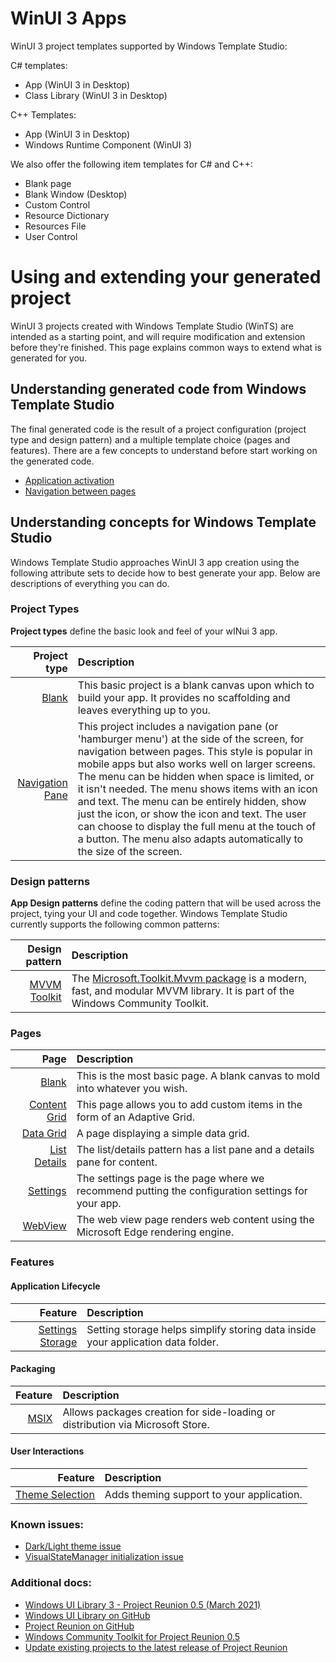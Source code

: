 # WinUI 3 Apps

WinUI 3 project templates supported by Windows Template Studio:

C# templates:
- App (WinUI 3 in Desktop)
- Class Library (WinUI 3 in Desktop)

C++ Templates:
- App (WinUI 3 in Desktop)
- Windows Runtime Component (WinUI 3)

We also offer the following item templates for C# and C++:
- Blank page
- Blank Window (Desktop)
- Custom Control
- Resource Dictionary
- Resources File
- User Control

# Using and extending your generated project

WinUI 3 projects created with Windows Template Studio (WinTS) are intended as a starting point, and will require modification and extension before they're finished. This page explains common ways to extend what is generated for you.

## Understanding generated code from Windows Template Studio

The final generated code is the result of a project configuration (project type and design pattern) and a multiple template choice (pages and features). There are a few concepts to understand before start working on the generated code.

- [Application activation](./activation.md)
- [Navigation between pages](./navigation.md)

## Understanding concepts for Windows Template Studio

Windows Template Studio approaches WinUI 3 app creation using the following attribute sets to decide how to best generate your app.  Below are descriptions of everything you can do.

### Project Types

**Project types** define the basic look and feel of your wINui 3 app.

| Project type | Description |
|-------------:|:------------|
| [Blank](./projectTypes/blank.md) | This basic project is a blank canvas upon which to build your app. It provides no scaffolding and leaves everything up to you. |
| [Navigation Pane](./projectTypes/navigationpane.md) | This project includes a navigation pane (or 'hamburger menu') at the side of the screen, for navigation between pages. This style is popular in mobile apps but also works well on larger screens. The menu can be hidden when space is limited, or it isn't needed. The menu shows items with an icon and text. The menu can be entirely hidden, show just the icon, or show the icon and text. The user can choose to display the full menu at the touch of a button. The menu also adapts automatically to the size of the screen. |

### Design patterns

**App Design patterns** define the coding pattern that will be used across the project, tying your UI and code together. Windows Template Studio currently supports the following common patterns:

| Design pattern| Description |
|--------------:|:------------|
| [MVVM Toolkit](./frameworks/mvvmtoolkit.md) | The [Microsoft.Toolkit.Mvvm package](https://aka.ms/mvvmtoolkit) is a modern, fast, and modular MVVM library. It is part of the Windows Community Toolkit. |

### Pages

| Page        | Description |
|------------:|:------------|
| [Blank](./pages/blank.md) | This is the most basic page. A blank canvas to mold into whatever you wish. |
| [Content Grid](./pages/content-grid.md) | This page allows you to add custom items in the form of an Adaptive Grid. |
| [Data Grid](./pages/data-grid.md) | A page displaying a simple data grid. |
| [List Details](./pages/list-details.md) | The list/details pattern has a list pane and a details pane for content. |
| [Settings](./pages/settings.md) | The settings page is the page where we recommend putting the configuration settings for your app. |
| [WebView](./pages/web-view.md) | The web view page renders web content using the Microsoft Edge rendering engine. |

### Features

#### Application Lifecycle

| Feature | Description |
|-------------:|:-------------|
| [Settings Storage](./features/setting-storage.md) | Setting storage helps simplify storing data inside your application data folder. |

#### Packaging

| Feature | Description |
|-------------:|:-------------|
| [MSIX](./features/msix.md) | Allows packages creation for side-loading or distribution via Microsoft Store. |

#### User Interactions

| Feature | Description |
|-------------:|:-------------|
| [Theme Selection](./features/theme-selection.md) | Adds theming support to your application. |


### Known issues:
- [Dark/Light theme issue](https://github.com/microsoft/WindowsTemplateStudio/issues/4087)
- [VisualStateManager initialization issue](https://github.com/microsoft/WindowsTemplateStudio/issues/4072)

### Additional docs:
- [Windows UI Library 3 - Project Reunion 0.5 (March 2021)](https://docs.microsoft.com/windows/apps/winui/winui3/)
- [Windows UI Library on GitHub](https://github.com/Microsoft/microsoft-ui-xaml)
- [Project Reunion on GitHub](https://github.com/microsoft/ProjectReunion)
- [Windows Community Toolkit for Project Reunion 0.5](https://devblogs.microsoft.com/ifdef-windows/windows-community-toolkit-for-project-reunion-0-5/)
- [Update existing projects to the latest release of Project Reunion](https://docs.microsoft.com/windows/apps/project-reunion/update-existing-projects-to-the-latest-release)
